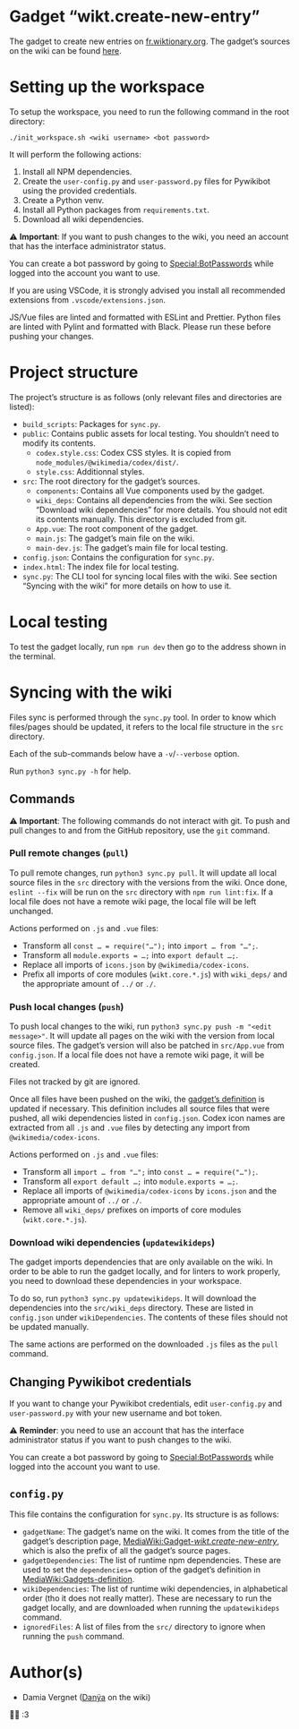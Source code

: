 # Gadget “wikt.create-new-entry”

The gadget to create new entries on [fr.wiktionary.org](https://fr.wiktionary.org). The gadget’s sources on the wiki can be found [here](https://fr.wiktionary.org/wiki/Spécial:Index/MediaWiki:Gadget-wikt.create-new-entry).

# Setting up the workspace

To setup the workspace, you need to run the following command in the root directory:

```
./init_workspace.sh <wiki username> <bot password>
```
It will perform the following actions:
1. Install all NPM dependencies.
1. Create the `user-config.py` and `user-password.py` files for Pywikibot using the provided credentials.
1. Create a Python venv.
1. Install all Python packages from `requirements.txt`.
1. Download all wiki dependencies.

⚠️ **Important**: If you want to push changes to the wiki, you need an account that has the interface administrator status.

You can create a bot password by going to [Special:BotPasswords](https://fr.wiktionary.org/wiki/Special:BotPasswords) while logged into the account you want to use.

If you are using VSCode, it is strongly advised you install all recommended extensions from `.vscode/extensions.json`.

JS/Vue files are linted and formatted with ESLint and Prettier. Python files are linted with Pylint and formatted with Black. Please run these before pushing your changes.

# Project structure

The project’s structure is as follows (only relevant files and directories are listed):
* `build_scripts`: Packages for `sync.py`.
* `public`: Contains public assets for local testing. You shouldn’t need to modify its contents.
    * `codex.style.css`: Codex CSS styles. It is copied from `node_modules/@wikimedia/codex/dist/`.
    * `style.css`: Additionnal styles.
* `src`: The root directory for the gadget’s sources.
    * `components`: Contains all Vue components used by the gadget.
    * `wiki_deps`: Contains all dependencies from the wiki. See section “Download wiki dependencies” for more details. You should not edit its contents manually. This directory is excluded from git.
    * `App.vue`: The root component of the gadget.
    * `main.js`: The gadget’s main file on the wiki.
    * `main-dev.js`: The gadget’s main file for local testing.
* `config.json`: Contains the configuration for `sync.py`.
* `index.html`: The index file for local testing.
* `sync.py`: The CLI tool for syncing local files with the wiki.  See section “Syncing with the wiki” for more details on how to use it.

# Local testing

To test the gadget locally, run `npm run dev` then go to the address shown in the terminal.

# Syncing with the wiki

Files sync is performed through the `sync.py` tool. In order to know which files/pages should be updated, it refers to the local file structure in the `src` directory.

Each of the sub-commands below have a `-v`/`--verbose` option.

Run `python3 sync.py -h` for help.

## Commands
⚠️ **Important**: The following commands do not interact with git. To push and pull changes to and from the GitHub repository, use the `git` command.

### Pull remote changes (`pull`)

To pull remote changes, run `python3 sync.py pull`. It will update all local source files in the `src` directory with the versions from the wiki. Once done, `eslint --fix` will be run on the `src` directory with `npm run lint:fix`. If a local file does not have a remote wiki page, the local file will be left unchanged.

Actions performed on `.js` and `.vue` files:
* Transform all `const … = require("…");` into `import … from "…";`.
* Transform all `module.exports = …;` into `export default …;`.
* Replace all imports of `icons.json` by `@wikimedia/codex-icons`.
* Prefix all imports of core modules (`wikt.core.*.js`) with `wiki_deps/` and the appropriate amount of `../` or `./`.

### Push local changes (`push`)

To push local changes to the wiki, run `python3 sync.py push -m "<edit message>"`. It will update all pages on the wiki with the version from local source files. The gadget’s version will also be patched in `src/App.vue` from `config.json`. If a local file does not have a remote wiki page, it will be created.

Files not tracked by git are ignored.

Once all files have been pushed on the wiki, the [gadget’s definition](https://fr.wiktionary.org/wiki/MediaWiki:Gadgets-definition) is updated if necessary. This definition includes all source files that were pushed, all wiki dependencies listed in `config.json`. Codex icon names are extracted from all `.js` and `.vue` files by detecting any import from `@wikimedia/codex-icons`.

Actions performed on `.js` and `.vue` files:
* Transform all `import … from "…";` into `const … = require("…");`.
* Transform all `export default …;` into `module.exports = …;`.
* Replace all imports of `@wikimedia/codex-icons` by `icons.json` and the appropriate amount of `../` or `./`.
* Remove all `wiki_deps/` prefixes on imports of core modules (`wikt.core.*.js`).

### Download wiki dependencies (`updatewikideps`)

The gadget imports dependencies that are only available on the wiki. In order to be able to run the gadget locally, and for linters to work properly, you need to download these dependencies in your workspace.

To do so, run `python3 sync.py updatewikideps`. It will download the dependencies into the `src/wiki_deps` directory. These are listed in `config.json` under `wikiDependencies`. The contents of these files should not be updated manually.

The same actions are performed on the downloaded `.js` files as the `pull` command.

## Changing Pywikibot credentials

If you want to change your Pywikibot credentials, edit `user-config.py` and `user-password.py` with your new username and bot token.

⚠️ **Reminder**: you need to use an account that has the interface administrator status if you want to push changes to the wiki.

You can create a bot password by going to [Special:BotPasswords](https://fr.wiktionary.org/wiki/Special:BotPasswords) while logged into the account you want to use.

## `config.py`

This file contains the configuration for `sync.py`. Its structure is as follows:
* `gadgetName`: The gadget’s name on the wiki. It comes from the title of the gadget’s description page, [MediaWiki:Gadget-*wikt.create-new-entry*](https://fr.wiktionary.org/wiki/MediaWiki:Gadget-wikt.create-new-entry), which is also the prefix of all the gadget’s source pages.
* `gadgetDependencies`: The list of runtime npm dependencies. These are used to set the `dependencies=` option of the gadget’s definition in [MediaWiki:Gadgets-definition](https://fr.wiktionary.org/wiki/MediaWiki:Gadgets-definition).
* `wikiDependencies`: The list of runtime wiki dependencies, in alphabetical order (tho it does not really matter). These are necessary to run the gadget locally, and are downloaded when running the `updatewikideps` command.
* `ignoredFiles`: A list of files from the `src/` directory to ignore when running the `push` command.

# Author(s)

* Damia Vergnet ([Danÿa](https://fr.wiktionary.org/wiki/Utilisatrice:Danÿa) on the wiki)

🏳️‍⚧️ :3
